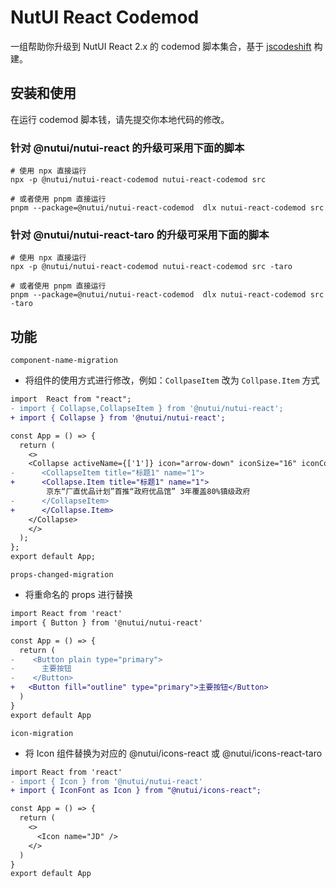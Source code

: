 # NutUI React Codemod

一组帮助你升级到 NutUI React 2.x 的 codemod 脚本集合，基于 [jscodeshift](https://github.com/facebook/jscodeshift) 构建。

## 安装和使用

在运行 codemod 脚本钱，请先提交你本地代码的修改。

### 针对 @nutui/nutui-react 的升级可采用下面的脚本

```shell
# 使用 npx 直接运行
npx -p @nutui/nutui-react-codemod nutui-react-codemod src

# 或者使用 pnpm 直接运行
pnpm --package=@nutui/nutui-react-codemod  dlx nutui-react-codemod src
```

### 针对 @nutui/nutui-react-taro 的升级可采用下面的脚本

```shell
# 使用 npx 直接运行
npx -p @nutui/nutui-react-codemod nutui-react-codemod src -taro

# 或者使用 pnpm 直接运行
pnpm --package=@nutui/nutui-react-codemod  dlx nutui-react-codemod src -taro
```

## 功能

`component-name-migration`

- 将组件的使用方式进行修改，例如：`CollpaseItem` 改为 `Collpase.Item` 方式

```diff
import  React from "react";
- import { Collapse,CollapseItem } from '@nutui/nutui-react';
+ import { Collapse } from '@nutui/nutui-react';

const App = () => {
  return (
    <>
    <Collapse activeName={['1']} icon="arrow-down" iconSize="16" iconColor="#999">
-      <CollapseItem title="标题1" name="1">
+      <Collapse.Item title="标题1" name="1">
        京东“厂直优品计划”首推“政府优品馆” 3年覆盖80%镇级政府
-      </CollapseItem>
+      </Collapse.Item>
    </Collapse>
    </>
  );
};
export default App;
```

`props-changed-migration`

- 将重命名的 props 进行替换

```diff
import React from 'react'
import { Button } from '@nutui/nutui-react'

const App = () => {
  return (
-    <Button plain type="primary">
-      主要按钮
-    </Button>
+   <Button fill="outline" type="primary">主要按钮</Button>
  )
}
export default App
```

`icon-migration`

- 将 Icon 组件替换为对应的 @nutui/icons-react 或 @nutui/icons-react-taro

```diff
import React from 'react'
- import { Icon } from '@nutui/nutui-react'
+ import { IconFont as Icon } from "@nutui/icons-react";

const App = () => {
  return (
    <>
      <Icon name="JD" />
    </>
  )
}
export default App

```
